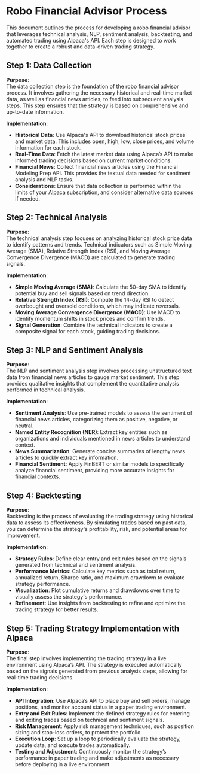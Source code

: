 # Robo Financial Advisor Process

This document outlines the process for developing a robo financial advisor that leverages technical analysis, NLP, sentiment analysis, backtesting, and automated trading using Alpaca's API. Each step is designed to work together to create a robust and data-driven trading strategy.

## Step 1: Data Collection

**Purpose**:  
The data collection step is the foundation of the robo financial advisor process. It involves gathering the necessary historical and real-time market data, as well as financial news articles, to feed into subsequent analysis steps. This step ensures that the strategy is based on comprehensive and up-to-date information.

**Implementation**:
- **Historical Data**: Use Alpaca's API to download historical stock prices and market data. This includes open, high, low, close prices, and volume information for each stock.
- **Real-Time Data**: Fetch the latest market data using Alpaca’s API to make informed trading decisions based on current market conditions.
- **Financial News**: Collect financial news articles using the Financial Modeling Prep API. This provides the textual data needed for sentiment analysis and NLP tasks.
- **Considerations**: Ensure that data collection is performed within the limits of your Alpaca subscription, and consider alternative data sources if needed.



## Step 2: Technical Analysis

**Purpose**:  
The technical analysis step focuses on analyzing historical stock price data to identify patterns and trends. Technical indicators such as Simple Moving Average (SMA), Relative Strength Index (RSI), and Moving Average Convergence Divergence (MACD) are calculated to generate trading signals.

**Implementation**:
- **Simple Moving Average (SMA)**: Calculate the 50-day SMA to identify potential buy and sell signals based on trend direction.
- **Relative Strength Index (RSI)**: Compute the 14-day RSI to detect overbought and oversold conditions, which may indicate reversals.
- **Moving Average Convergence Divergence (MACD)**: Use MACD to identify momentum shifts in stock prices and confirm trends.
- **Signal Generation**: Combine the technical indicators to create a composite signal for each stock, guiding trading decisions.


## Step 3: NLP and Sentiment Analysis

**Purpose**:  
The NLP and sentiment analysis step involves processing unstructured text data from financial news articles to gauge market sentiment. This step provides qualitative insights that complement the quantitative analysis performed in technical analysis.

**Implementation**:
- **Sentiment Analysis**: Use pre-trained models to assess the sentiment of financial news articles, categorizing them as positive, negative, or neutral.
- **Named Entity Recognition (NER)**: Extract key entities such as organizations and individuals mentioned in news articles to understand context.
- **News Summarization**: Generate concise summaries of lengthy news articles to quickly extract key information.
- **Financial Sentiment**: Apply FinBERT or similar models to specifically analyze financial sentiment, providing more accurate insights for financial contexts.



## Step 4: Backtesting

**Purpose**:  
Backtesting is the process of evaluating the trading strategy using historical data to assess its effectiveness. By simulating trades based on past data, you can determine the strategy's profitability, risk, and potential areas for improvement.

**Implementation**:
- **Strategy Rules**: Define clear entry and exit rules based on the signals generated from technical and sentiment analysis.
- **Performance Metrics**: Calculate key metrics such as total return, annualized return, Sharpe ratio, and maximum drawdown to evaluate strategy performance.
- **Visualization**: Plot cumulative returns and drawdowns over time to visually assess the strategy's performance.
- **Refinement**: Use insights from backtesting to refine and optimize the trading strategy for better results.


## Step 5: Trading Strategy Implementation with Alpaca

**Purpose**:  
The final step involves implementing the trading strategy in a live environment using Alpaca’s API. The strategy is executed automatically based on the signals generated from previous analysis steps, allowing for real-time trading decisions.

**Implementation**:
- **API Integration**: Use Alpaca’s API to place buy and sell orders, manage positions, and monitor account status in a paper trading environment.
- **Entry and Exit Rules**: Implement the defined strategy rules for entering and exiting trades based on technical and sentiment signals.
- **Risk Management**: Apply risk management techniques, such as position sizing and stop-loss orders, to protect the portfolio.
- **Execution Loop**: Set up a loop to periodically evaluate the strategy, update data, and execute trades automatically.
- **Testing and Adjustment**: Continuously monitor the strategy’s performance in paper trading and make adjustments as necessary before deploying in a live environment.

